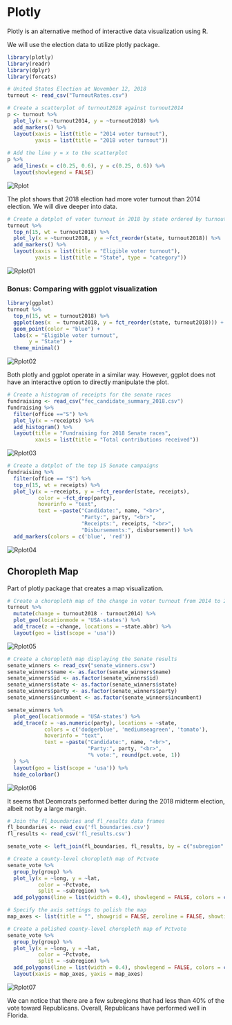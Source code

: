 # Plotly
Plotly is an alternative method of interactive data visualization using R.

We will use the election data to utilize plotly package.

``` R
library(plotly)
library(readr)
library(dplyr)
library(forcats)
```

``` R
# United States Election at November 12, 2018
turnout <- read_csv("TurnoutRates.csv")

# Create a scatterplot of turnout2018 against turnout2014
p <- turnout %>%
  plot_ly(x = ~turnout2014, y = ~turnout2018) %>%
  add_markers() %>%
  layout(xaxis = list(title = "2014 voter turnout"),
         yaxis = list(title = "2018 voter turnout"))
         
# Add the line y = x to the scatterplot
p %>%
  add_lines(x = c(0.25, 0.6), y = c(0.25, 0.6)) %>%
  layout(showlegend = FALSE)
```

![Rplot](https://user-images.githubusercontent.com/42131127/56564075-24327e00-6562-11e9-8f53-4ce31c1b7a6b.png)

The plot shows that 2018 election had more voter turnout than 2014 election. We will dive deeper into data.

``` R
# Create a dotplot of voter turnout in 2018 by state ordered by turnout
turnout %>%
  top_n(15, wt = turnout2018) %>%
  plot_ly(x = ~turnout2018, y = ~fct_reorder(state, turnout2018)) %>%
  add_markers() %>%
  layout(xaxis = list(title = "Eligible voter turnout"), 
         yaxis = list(title = "State", type = "category"))
```
![Rplot01](https://user-images.githubusercontent.com/42131127/56564201-665bbf80-6562-11e9-99e3-33f164d6d9ce.png)

### Bonus: Comparing with ggplot visualization
``` R
library(ggplot)
turnout %>%
  top_n(15, wt = turnout2018) %>%
  ggplot(aes(x  = turnout2018, y = fct_reorder(state, turnout2018))) +
  geom_point(color = "blue") +
  labs(x = "Eligible voter turnout",
       y = "State") +
  theme_minimal()
```
![Rplot02](https://user-images.githubusercontent.com/42131127/56564238-77a4cc00-6562-11e9-9621-5f2b2faeb32c.png)

Both plotly and ggplot operate in a similar way. However, ggplot does not have an interactive option to directly manipulate the plot.

``` R
# Create a histogram of receipts for the senate races
fundraising <- read_csv("fec_candidate_summary_2018.csv")
fundraising %>%
  filter(office =="S") %>%
  plot_ly(x = ~receipts) %>%
  add_histogram() %>%
  layout(title = "Fundraising for 2018 Senate races",
         xaxis = list(title = "Total contributions received"))
```
![Rplot03](https://user-images.githubusercontent.com/42131127/56564377-b9357700-6562-11e9-9296-0bf587bd0cd2.png)

``` R
# Create a dotplot of the top 15 Senate campaigns
fundraising %>%
  filter(office == "S") %>%
  top_n(15, wt = receipts) %>%
  plot_ly(x = ~receipts, y = ~fct_reorder(state, receipts),
          color = ~fct_drop(party),
          hoverinfo = "text",
          text = ~paste("Candidate:", name, "<br>",
                        "Party:", party, "<br>",
                        "Receipts:", receipts, "<br>",
                        "Disbursements:", disbursement)) %>%
  add_markers(colors = c('blue', 'red')) 
```
![Rplot04](https://user-images.githubusercontent.com/42131127/56564388-bd619480-6562-11e9-8abc-636841db66bc.png)

## Choropleth Map
Part of plotly package that creates a map visualization.

``` R
# Create a choropleth map of the change in voter turnout from 2014 to 2018
turnout %>%
  mutate(change = turnout2018 - turnout2014) %>%
  plot_geo(locationmode = 'USA-states') %>%
  add_trace(z = ~change, locations = ~state.abbr) %>%
  layout(geo = list(scope = 'usa'))
```
![Rplot05](https://user-images.githubusercontent.com/42131127/56564671-6f00c580-6563-11e9-9949-24d64aa9087a.png)

``` R
# Create a choropleth map displaying the Senate results
senate_winners <- read_csv("senate_winners.csv")
senate_winners$name <- as.factor(senate_winners$name)
senate_winners$id <- as.factor(senate_winners$id)
senate_winners$state <- as.factor(senate_winners$state)
senate_winners$party <- as.factor(senate_winners$party)
senate_winners$incumbent <- as.factor(senate_winners$incumbent)

senate_winners %>%
  plot_geo(locationmode = 'USA-states') %>%
  add_trace(z = ~as.numeric(party), locations = ~state,
            colors = c('dodgerblue', 'mediumseagreen', 'tomato'),
            hoverinfo = "text",
            text = ~paste("Candidate:", name, "<br>",
                          "Party:", party, "<br>",
                          "% vote:", round(pct.vote, 1))
  ) %>%
  layout(geo = list(scope = 'usa')) %>% 
  hide_colorbar()
```
![Rplot06](https://user-images.githubusercontent.com/42131127/56564717-8fc91b00-6563-11e9-9aa1-be250271ea80.png)

It seems that Deomcrats performed better during the 2018 midterm election, albeit not by a large margin.

``` R
# Join the fl_boundaries and fl_results data frames
fl_boundaries <- read_csv('fl_boundaries.csv')
fl_results <- read_csv('fl_results.csv')

senate_vote <- left_join(fl_boundaries, fl_results, by = c("subregion" = "CountyName"))

# Create a county-level choropleth map of Pctvote
senate_vote %>%
  group_by(group) %>%
  plot_ly(x = ~long, y = ~lat, 
          color = ~Pctvote,
          split = ~subregion) %>%
  add_polygons(line = list(width = 0.4), showlegend = FALSE, colors = c("blue", "red"))

# Specify the axis settings to polish the map
map_axes <- list(title = "", showgrid = FALSE, zeroline = FALSE, showticklabels = FALSE)

# Create a polished county-level choropleth map of Pctvote
senate_vote %>%
  group_by(group) %>%
  plot_ly(x = ~long, y = ~lat, 
          color = ~Pctvote,
          split = ~subregion) %>%
  add_polygons(line = list(width = 0.4), showlegend = FALSE, colors = c("blue", "red")) %>%
  layout(xaxis = map_axes, yaxis = map_axes)
 ```
 ![Rplot07](https://user-images.githubusercontent.com/42131127/56564852-d585e380-6563-11e9-88fc-90477c9a9e63.png)

We can notice that there are a few subregions that had less than 40% of the vote toward Republicans. Overall, Republicans have performed well in Florida.
